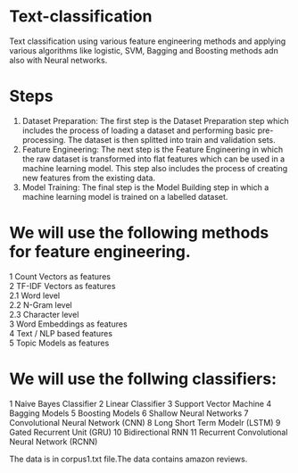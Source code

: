 # Text-classification
Text classification using various feature engineering methods and applying various algorithms like logistic, SVM, Bagging and Boosting methods adn also with Neural networks.

# Steps
1. Dataset Preparation: The first step is the Dataset Preparation step which includes the process of loading a dataset and performing basic pre-processing. The dataset is then splitted into train and validation sets.
2. Feature Engineering: The next step is the Feature Engineering in which the raw dataset is transformed into flat features which can be used in a machine learning model. This step also includes the process of creating new features from the existing data.
3. Model Training: The final step is the Model Building step in which a machine learning model is trained on a labelled dataset.

# We will use the following methods for feature engineering.
1 Count Vectors as features <br />
2 TF-IDF Vectors as features <br />
  2.1 Word level <br />
  2.2 N-Gram level <br />
  2.3 Character level <br />
3 Word Embeddings as features <br />
4 Text / NLP based features <br />
5 Topic Models as features <br />

# We will use the follwing classifiers:
1 Naive Bayes Classifier
2 Linear Classifier
3 Support Vector Machine
4 Bagging Models
5 Boosting Models
6 Shallow Neural Networks
7 Convolutional Neural Network (CNN)
8 Long Short Term Modelr (LSTM)
9 Gated Recurrent Unit (GRU)
10 Bidirectional RNN
11 Recurrent Convolutional Neural Network (RCNN)

The data is in corpus1.txt file.The data contains amazon reviews.
